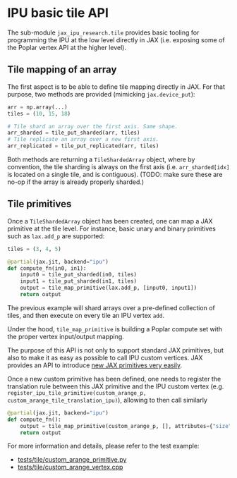# IPU basic tile API

The sub-module `jax_ipu_research.tile` provides basic tooling for programming the IPU at the low level directly in JAX (i.e. exposing some of the Poplar vertex API at the higher level).

## Tile mapping of an array

The first aspect is to be able to define tile mapping directly in JAX. For that purpose, two methods are provided (mimicking `jax.device_put`):
```python
arr = np.array(...)
tiles = (10, 15, 18)

# Tile shard an array over the first axis. Same shape.
arr_sharded = tile_put_sharded(arr, tiles)
# Tile replicate an array over a new first axis.
arr_replicated = tile_put_replicated(arr, tiles)
```
Both methods are returning a `TileShardedArray` object, where by convention, the tile sharding is always on the first axis (i.e. `arr_sharded[idx]` is located on a single tile, and is contiguous). (TODO: make sure these are no-op if the array is already properly sharded.)


## Tile primitives

Once a `TileShardedArray` object has been created, one can map a JAX primitive at the tile level. For instance, basic unary and binary primitives such as `lax.add_p` are supported:
```python
tiles = (3, 4, 5)

@partial(jax.jit, backend="ipu")
def compute_fn(in0, in1):
    input0 = tile_put_sharded(in0, tiles)
    input1 = tile_put_sharded(in1, tiles)
    output = tile_map_primitive(lax.add_p, [input0, input1])
    return output
```
The previous example will shard arrays over a pre-defined collection of tiles, and then execute on every tile an IPU vertex `add`.

Under the hood, `tile_map_primitive` is building a Poplar compute set with the proper vertex input/output mapping.

The purpose of this API is not only to support standard JAX primitives, but also to make it as easy as possible to call IPU custom vertices. JAX provides an API to introduce [new JAX primitives very easily](https://jax.readthedocs.io/en/latest/notebooks/How_JAX_primitives_work.html#defining-new-jax-primitives).

Once a new custom primitive has been defined, one needs to register the translation rule between this JAX primitive and the IPU custom vertex (e.g. `register_ipu_tile_primitive(custom_arange_p, custom_arange_tile_translation_ipu)`), allowing to then call similarly
```python
@partial(jax.jit, backend="ipu")
def compute_fn():
    output = tile_map_primitive(custom_arange_p, [], attributes={"size": size, "dtype": dtype}, tiles=tiles)
    return output
```

For more information and details, please refer to the test example:
* [tests/tile/custom_arange_primitive.py](../../tests/tile/custom_arange_primitive.py)
* [tests/tile/custom_arange_vertex.cpp](../../tests/tile/custom_arange_vertex.cpp)
